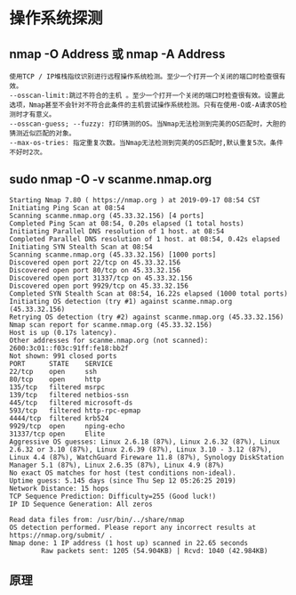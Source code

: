 # 操作系统探测

## nmap -O Address 或 nmap -A Address 

    使用TCP / IP堆栈指纹识别进行远程操作系统检测。至少一个打开一个关闭的端口时检查很有效。
    --osscan-limit:跳过不符合的主机 。至少一个打开一个关闭的端口时检查很有效。设置此选项，Nmap甚至不会针对不符合此条件的主机尝试操作系统检测。只有在使用-O或-A请求OS检测时才有意义。
    --osscan-guess; --fuzzy: 打印猜测的OS。当Nmap无法检测到完美的OS匹配时，大胆的猜测近似匹配的对象。
    --max-os-tries: 指定重复次数。当Nmap无法检测到完美的OS匹配时,默认重复5次。条件不好时2次。


## sudo nmap -O -v scanme.nmap.org
 
    Starting Nmap 7.80 ( https://nmap.org ) at 2019-09-17 08:54 CST
    Initiating Ping Scan at 08:54
    Scanning scanme.nmap.org (45.33.32.156) [4 ports]
    Completed Ping Scan at 08:54, 0.20s elapsed (1 total hosts)
    Initiating Parallel DNS resolution of 1 host. at 08:54
    Completed Parallel DNS resolution of 1 host. at 08:54, 0.42s elapsed
    Initiating SYN Stealth Scan at 08:54
    Scanning scanme.nmap.org (45.33.32.156) [1000 ports]
    Discovered open port 22/tcp on 45.33.32.156
    Discovered open port 80/tcp on 45.33.32.156
    Discovered open port 31337/tcp on 45.33.32.156
    Discovered open port 9929/tcp on 45.33.32.156
    Completed SYN Stealth Scan at 08:54, 16.22s elapsed (1000 total ports)
    Initiating OS detection (try #1) against scanme.nmap.org (45.33.32.156)
    Retrying OS detection (try #2) against scanme.nmap.org (45.33.32.156)
    Nmap scan report for scanme.nmap.org (45.33.32.156)
    Host is up (0.17s latency).
    Other addresses for scanme.nmap.org (not scanned): 2600:3c01::f03c:91ff:fe18:bb2f
    Not shown: 991 closed ports
    PORT      STATE    SERVICE
    22/tcp    open     ssh
    80/tcp    open     http
    135/tcp   filtered msrpc
    139/tcp   filtered netbios-ssn
    445/tcp   filtered microsoft-ds
    593/tcp   filtered http-rpc-epmap
    4444/tcp  filtered krb524
    9929/tcp  open     nping-echo
    31337/tcp open     Elite
    Aggressive OS guesses: Linux 2.6.18 (87%), Linux 2.6.32 (87%), Linux 2.6.32 or 3.10 (87%), Linux 2.6.39 (87%), Linux 3.10 - 3.12 (87%), Linux 4.4 (87%), WatchGuard Fireware 11.8 (87%), Synology DiskStation Manager 5.1 (87%), Linux 2.6.35 (87%), Linux 4.9 (87%)
    No exact OS matches for host (test conditions non-ideal).
    Uptime guess: 5.145 days (since Thu Sep 12 05:26:25 2019)
    Network Distance: 15 hops
    TCP Sequence Prediction: Difficulty=255 (Good luck!)
    IP ID Sequence Generation: All zeros

    Read data files from: /usr/bin/../share/nmap
    OS detection performed. Please report any incorrect results at https://nmap.org/submit/ .
    Nmap done: 1 IP address (1 host up) scanned in 22.65 seconds
            Raw packets sent: 1205 (54.904KB) | Rcvd: 1040 (42.984KB)



## 原理

    